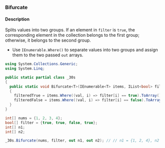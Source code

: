 ### Bifurcate

#### Description



Splits values into two groups. 
If an element in `filter` is `true`, the corresponding element in the collection belongs to the first group; otherwise, it belongs to the second group.

- Use `IEnumerable.Where()` to separate values into two groups and assign them to the two passed `out` arrays.

```csharp
using System.Collections.Generic;
using System.Linq;

public static partial class _30s 
{
  public static void Bifurcate<T>(IEnumerable<T> items, IList<bool> filter, out T[] filteredTrue, out T[] filteredFalse)
  {
    filteredTrue = items.Where((val, i) => filter[i] == true).ToArray();
    filteredFalse = items.Where((val, i) => filter[i] == false).ToArray();
  }
}
```

```csharp
int[] nums = {1, 2, 3, 4};
bool[] filter = {true, true, false, true};
int[] n1;
int[] n2;

_30s.Bifurcate(nums, filter, out n1, out n2); // // n1 = {1, 2, 4}, n2 = {3}
```

